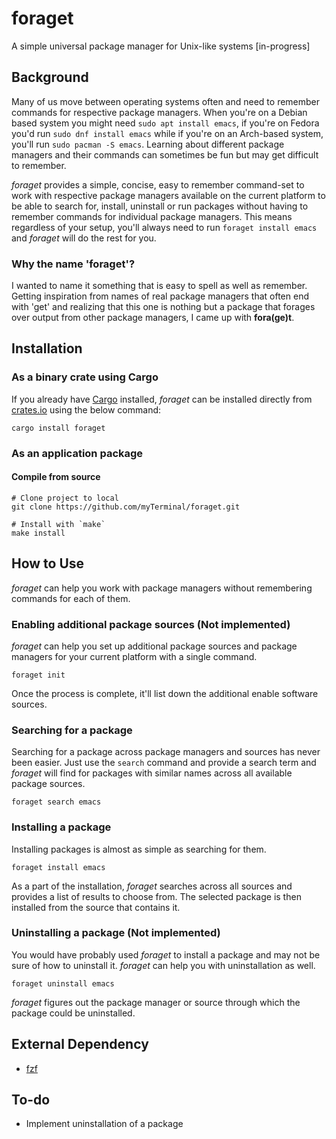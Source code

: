 # foraget

A simple universal package manager for Unix-like systems [in-progress]

## Background

Many of us move between operating systems often and need to remember commands for respective package managers. When you're on a Debian based system you might need `sudo apt install emacs`, if you're on Fedora you'd run `sudo dnf install emacs` while if you're on an Arch-based system, you'll run `sudo pacman -S emacs`. Learning about different package managers and their commands can sometimes be fun but may get difficult to remember.

*foraget* provides a simple, concise, easy to remember command-set to work with respective package managers available on the current platform to be able to search for, install, uninstall or run packages without having to remember commands for individual package managers. This means regardless of your setup, you'll always need to run `foraget install emacs` and *foraget* will do the rest for you.

### Why the name 'foraget'?

I wanted to name it something that is easy to spell as well as remember. Getting inspiration from names of real package managers that often end with 'get' and realizing that this one is nothing but a package that forages over output from other package managers, I came up with **fora(ge)t**.

## Installation

### As a binary crate using Cargo

If you already have [Cargo](https://github.com/rust-lang/cargo) installed, *foraget* can be installed directly from [crates.io](https://crates.io) using the below command:

    cargo install foraget

### As an application package

#### Compile from source

    # Clone project to local
    git clone https://github.com/myTerminal/foraget.git

    # Install with `make`
    make install

## How to Use

*foraget* can help you work with package managers without remembering commands for each of them.

### Enabling additional package sources (Not implemented)

*foraget* can help you set up additional package sources and package managers for your current platform with a single command.

    foraget init

Once the process is complete, it'll list down the additional enable software sources.

### Searching for a package

Searching for a package across package managers and sources has never been easier. Just use the `search` command and provide a search term and *foraget* will find for packages with similar names across all available package sources.

    foraget search emacs

### Installing a package

Installing packages is almost as simple as searching for them.

    foraget install emacs

As a part of the installation, *foraget* searches across all sources and provides a list of results to choose from. The selected package is then installed from the source that contains it.

### Uninstalling a package (Not implemented)

You would have probably used *foraget* to install a package and may not be sure of how to uninstall it. *foraget* can help you with uninstallation as well.

    foraget uninstall emacs

*foraget* figures out the package manager or source through which the package could be uninstalled.

## External Dependency

* [fzf](https://github.com/junegunn/fzf)

## To-do

* Implement uninstallation of a package
